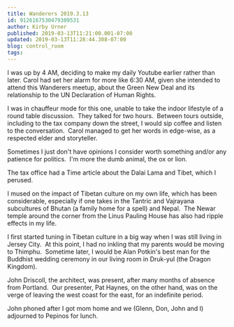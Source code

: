 ```yaml
---
title: Wanderers 2019.3.13
id: 9126167530479309531
author: Kirby Urner
published: 2019-03-13T11:21:00.001-07:00
updated: 2019-03-13T11:28:44.308-07:00
blog: control_room
tags: 
---
```


I was up by 4 AM, deciding to make my daily Youtube earlier rather than later.  Carol had set her alarm for more like 6:30 AM, given she intended to attend this Wanderers meetup, about the Green New Deal and its relationship to the UN Declaration of Human Rights.

I was in chauffeur mode for this one, unable to take the indoor lifestyle of a round table discussion.  They talked for two hours.  Between tours outside, including to the tax company down the street, I would sip coffee and listen to the conversation.  Carol managed to get her words in edge-wise, as a respected elder and storyteller.

Sometimes I just don't have opinions I consider worth something and/or any patience for politics.  I'm more the dumb animal, the ox or lion. 

The tax office had a Time article about the Dalai Lama and Tibet, which I perused.

I mused on the impact of Tibetan culture on my own life, which has been considerable, especially if one takes in the Tantric and Vajrayana subcultures of Bhutan (a family home for a spell) and Nepal.  The Newar temple around the corner from the Linus Pauling House has also had ripple effects in my life.

I first started tuning in Tibetan culture in a big way when I was still living in Jersey City.  At this point, I had no inkling that my parents would be moving to Thimphu.  Sometime later, I would be Alan Potkin's best man for the Buddhist wedding ceremony in our living room in Druk-yul (the Dragon Kingdom).

John Driscoll, the architect, was present, after many months of absence from Portland.  Our presenter, Pat Haynes, on the other hand, was on the verge of leaving the west coast for the east, for an indefinite period.

John phoned after I got mom home and we (Glenn, Don, John and I) adjourned to Pepinos for lunch.